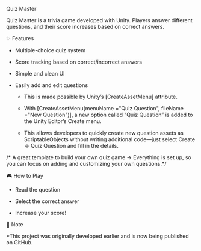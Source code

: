 Quiz Master

Quiz Master is a trivia game developed with Unity. Players answer different questions, and their score increases based on correct answers.

✨ Features

* Multiple-choice quiz system

* Score tracking based on correct/incorrect answers

* Simple and clean UI

* Easily add and edit questions

  * This is made possible by Unity’s [CreateAssetMenu] attribute.

  * With [CreateAssetMenu(menuName ="Quiz Question", fileName ="New Question")], a new option called “Quiz Question” is added to the Unity Editor’s Create menu.

  * This allows developers to quickly create new question assets as ScriptableObjects without writing additional code—just select Create → Quiz Question and fill in the details.

/* A great template to build your own quiz game → Everything is set up, so you can focus on adding and customizing your own questions.*/

🎮 How to Play

* Read the question

* Select the correct answer

* Increase your score!

📌 Note

 *This project was originally developed earlier and is now being published on GitHub.
